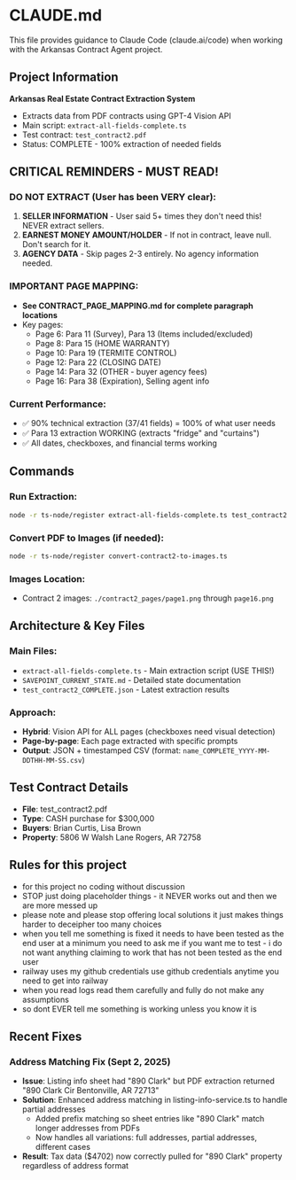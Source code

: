 # CLAUDE.md

This file provides guidance to Claude Code (claude.ai/code) when working with the Arkansas Contract Agent project.

## Project Information

**Arkansas Real Estate Contract Extraction System**
- Extracts data from PDF contracts using GPT-4 Vision API
- Main script: `extract-all-fields-complete.ts`
- Test contract: `test_contract2.pdf`
- Status: COMPLETE - 100% extraction of needed fields

## CRITICAL REMINDERS - MUST READ!

### DO NOT EXTRACT (User has been VERY clear):
1. **SELLER INFORMATION** - User said 5+ times they don't need this! NEVER extract sellers.
2. **EARNEST MONEY AMOUNT/HOLDER** - If not in contract, leave null. Don't search for it.
3. **AGENCY DATA** - Skip pages 2-3 entirely. No agency information needed.

### IMPORTANT PAGE MAPPING:
- **See CONTRACT_PAGE_MAPPING.md for complete paragraph locations**
- Key pages:
  - Page 6: Para 11 (Survey), Para 13 (Items included/excluded)  
  - Page 8: Para 15 (HOME WARRANTY)
  - Page 10: Para 19 (TERMITE CONTROL)
  - Page 12: Para 22 (CLOSING DATE)
  - Page 14: Para 32 (OTHER - buyer agency fees)
  - Page 16: Para 38 (Expiration), Selling agent info

### Current Performance:
- ✅ 90% technical extraction (37/41 fields) = 100% of what user needs
- ✅ Para 13 extraction WORKING (extracts "fridge" and "curtains")
- ✅ All dates, checkboxes, and financial terms working

## Commands

### Run Extraction:
```bash
node -r ts-node/register extract-all-fields-complete.ts test_contract2.pdf
```

### Convert PDF to Images (if needed):
```bash
node -r ts-node/register convert-contract2-to-images.ts
```

### Images Location:
- Contract 2 images: `./contract2_pages/page1.png` through `page16.png`

## Architecture & Key Files

### Main Files:
- `extract-all-fields-complete.ts` - Main extraction script (USE THIS!)
- `SAVEPOINT_CURRENT_STATE.md` - Detailed state documentation
- `test_contract2_COMPLETE.json` - Latest extraction results

### Approach:
- **Hybrid**: Vision API for ALL pages (checkboxes need visual detection)
- **Page-by-page**: Each page extracted with specific prompts
- **Output**: JSON + timestamped CSV (format: `name_COMPLETE_YYYY-MM-DDTHH-MM-SS.csv`)

## Test Contract Details
- **File**: test_contract2.pdf
- **Type**: CASH purchase for $300,000
- **Buyers**: Brian Curtis, Lisa Brown
- **Property**: 5806 W Walsh Lane Rogers, AR 72758

## Rules for this project
- for this project no coding without discussion
- STOP just doing placeholder things - it NEVER works out and then we are more messed up
- please note and please stop offering local solutions it just makes things harder to deceipher too many choices
- when you tell me something is fixed it needs to have been tested as the end user at a minimum you need to ask me if you want me to test - i do not want anything claiming to work that has not been tested as the end user
- railway uses my github credentials use github credentials anytime you need to get into railway
- when you read logs read them carefully and fully do not make any assumptions
- so dont EVER tell me something is working unless you know it is

## Recent Fixes

### Address Matching Fix (Sept 2, 2025)
- **Issue**: Listing info sheet had "890 Clark" but PDF extraction returned "890 Clark Cir Bentonville, AR 72713"
- **Solution**: Enhanced address matching in listing-info-service.ts to handle partial addresses
  - Added prefix matching so sheet entries like "890 Clark" match longer addresses from PDFs
  - Now handles all variations: full addresses, partial addresses, different cases
- **Result**: Tax data ($4702) now correctly pulled for "890 Clark" property regardless of address format